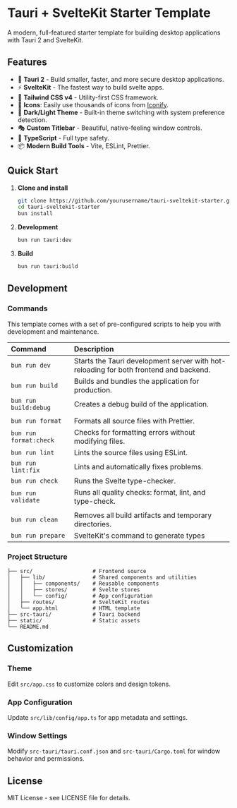 # Tauri + SvelteKit Starter Template

A modern, full-featured starter template for building desktop applications with Tauri 2 and SvelteKit.

## Features

- 🚀 **Tauri 2** - Build smaller, faster, and more secure desktop applications.
- ⚡ **SvelteKit** - The fastest way to build svelte apps.
- 🎨 **Tailwind CSS v4** - Utility-first CSS framework.
- 🌟 **Icons**: Easily use thousands of icons from [Iconify](https://iconify.design/).
- 🌙 **Dark/Light Theme** - Built-in theme switching with system preference detection.
- 🎭 **Custom Titlebar** - Beautiful, native-feeling window controls.
- 🔧 **TypeScript** - Full type safety.
- 📦 **Modern Build Tools** - Vite, ESLint, Prettier.

## Quick Start

1. **Clone and install**
   ```bash
   git clone https://github.com/yourusername/tauri-sveltekit-starter.git
   cd tauri-sveltekit-starter
   bun install
   ```

2. **Development**
   ```bash
   bun run tauri:dev
   ```

3. **Build**
   ```bash
   bun run tauri:build
   ```

## Development

### Commands

This template comes with a set of pre-configured scripts to help you with development and maintenance.

| Command                | Description                                                                           |
| :--------------------- | :------------------------------------------------------------------------------------ |
| `bun run dev`          | Starts the Tauri development server with hot-reloading for both frontend and backend. |
| `bun run build`        | Builds and bundles the application for production.                                    |
| `bun run build:debug`  | Creates a debug build of the application.                                             |
|                        |                                                                                       |
| `bun run format`       | Formats all source files with Prettier.                                               |
| `bun run format:check` | Checks for formatting errors without modifying files.                                 |
| `bun run lint`         | Lints the source files using ESLint.                                                  |
| `bun run lint:fix`     | Lints and automatically fixes problems.                                               |
| `bun run check`        | Runs the Svelte type-checker.                                                         |
| `bun run validate`     | Runs all quality checks: format, lint, and type-check.                                |
|                        |                                                                                       |
| `bun run clean`        | Removes all build artifacts and temporary directories.                                |
| `bun run prepare`      | SvelteKit's command to generate types                                                 |

### Project Structure
```
├── src/                   # Frontend source
│   ├── lib/               # Shared components and utilities
│   │   ├── components/    # Reusable components
│   │   ├── stores/        # Svelte stores
│   │   └── config/        # App configuration
│   ├── routes/            # SvelteKit routes
│   └── app.html           # HTML template
├── src-tauri/             # Tauri backend
├── static/                # Static assets
└── README.md
```

## Customization

### Theme
Edit `src/app.css` to customize colors and design tokens.

### App Configuration
Update `src/lib/config/app.ts` for app metadata and settings.

### Window Settings
Modify `src-tauri/tauri.conf.json` and `src-tauri/Cargo.toml` for window behavior and permissions.

## License

MIT License - see LICENSE file for details.